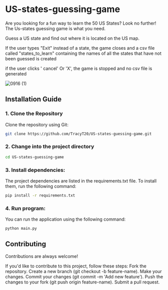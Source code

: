 # US-states-guessing-game

Are you looking for a fun way to learn the 50 US States? Look no further! The Us-states guessing game is what you need.

Guess a US state and find out where it is located on the US map.

If the user types "Exit" instead of a state, the game closes and a csv file called "states_to_learn" containing the names of all the states that have not been guessed is created

if the user clicks ' cancel' Or 'X', the game is stopped and no csv file is generated


![0916 (1)](https://github.com/user-attachments/assets/05745fb3-882b-4a23-a4c8-5fc79024b72c)

## Installation Guide
### 1. Clone the Repository
Clone the repository using Git:

```bash
git clone https://github.com/TracyT20/US-states-guessing-game.git

```

### 2. Change into the project directory

```bash
cd US-states-guessing-game
```
### 3. Install dependencies:
The project dependencies are listed in the requirements.txt file. To install them, run the following command:

```bash
pip install -r requirements.txt
```

### 4. Run program:
You can run the application using the following command:

```bash
python main.py
```

## Contributing

Contributions are always welcome!

If you'd like to contribute to this project, follow these steps:
Fork the repository.
Create a new branch (git checkout -b feature-name).
Make your changes.
Commit your changes (git commit -m 'Add new feature').
Push the changes to your fork (git push origin feature-name).
Submit a pull request.
